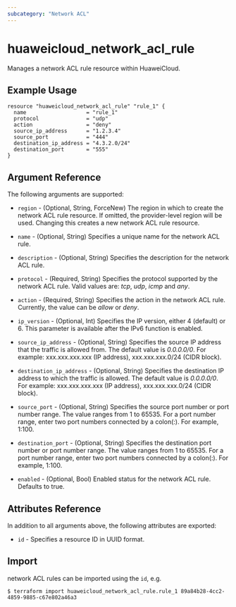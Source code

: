 ```yaml
---
subcategory: "Network ACL"
---
```


# huaweicloud_network_acl_rule

Manages a network ACL rule resource within HuaweiCloud.

## Example Usage

```hcl
resource "huaweicloud_network_acl_rule" "rule_1" {
  name                   = "rule_1"
  protocol               = "udp"
  action                 = "deny"
  source_ip_address      = "1.2.3.4"
  source_port            = "444"
  destination_ip_address = "4.3.2.0/24"
  destination_port       = "555"
}
```

## Argument Reference

The following arguments are supported:

* `region` - (Optional, String, ForceNew) The region in which to create the network ACL rule resource. If omitted, the
  provider-level region will be used. Changing this creates a new network ACL rule resource.

* `name` - (Optional, String) Specifies a unique name for the network ACL rule.

* `description` - (Optional, String) Specifies the description for the network ACL rule.

* `protocol` - (Required, String) Specifies the protocol supported by the network ACL rule. Valid values are: *tcp*,
  *udp*, *icmp* and *any*.

* `action` - (Required, String) Specifies the action in the network ACL rule. Currently, the value can be *allow* or
  *deny*.

* `ip_version` - (Optional, Int) Specifies the IP version, either 4 (default) or 6. This parameter is available after
  the IPv6 function is enabled.

* `source_ip_address` - (Optional, String) Specifies the source IP address that the traffic is allowed from. The default
  value is *0.0.0.0/0*. For example: xxx.xxx.xxx.xxx (IP address), xxx.xxx.xxx.0/24 (CIDR block).

* `destination_ip_address` - (Optional, String) Specifies the destination IP address to which the traffic is allowed.
  The default value is *0.0.0.0/0*. For example: xxx.xxx.xxx.xxx (IP address), xxx.xxx.xxx.0/24 (CIDR block).

* `source_port` - (Optional, String) Specifies the source port number or port number range. The value ranges from 1 to
  65535. For a port number range, enter two port numbers connected by a colon(:). For example, 1:100.

* `destination_port` - (Optional, String) Specifies the destination port number or port number range. The value ranges
  from 1 to 65535. For a port number range, enter two port numbers connected by a colon(:). For example, 1:100.

* `enabled` - (Optional, Bool) Enabled status for the network ACL rule. Defaults to true.

## Attributes Reference

In addition to all arguments above, the following attributes are exported:

* `id` - Specifies a resource ID in UUID format.

## Import

network ACL rules can be imported using the `id`, e.g.

```
$ terraform import huaweicloud_network_acl_rule.rule_1 89a84b28-4cc2-4859-9885-c67e802a46a3
```
